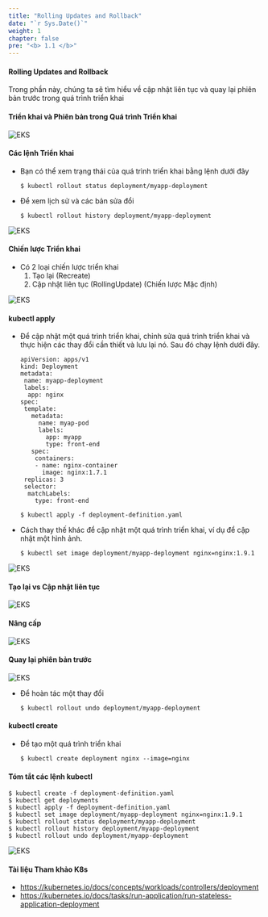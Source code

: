 ```yaml
---
title: "Rolling Updates and Rollback"
date: "`r Sys.Date()`"
weight: 1
chapter: false
pre: "<b> 1.1 </b>"
---
```


#### Rolling Updates and Rollback

Trong phần này, chúng ta sẽ tìm hiểu về cập nhật liên tục và quay lại phiên bản trước trong quá trình triển khai

#### Triển khai và Phiên bản trong Quá trình Triển khai

![EKS](/EKS-Workshop-8/images/part1/1.1/0001.png?featherlight=false&width=90pc)
  
#### Các lệnh Triển khai

- Bạn có thể xem trạng thái của quá trình triển khai bằng lệnh dưới đây
  ```
  $ kubectl rollout status deployment/myapp-deployment
  ```
- Để xem lịch sử và các bản sửa đổi
  ```
  $ kubectl rollout history deployment/myapp-deployment
  ```
 
![EKS](/EKS-Workshop-8/images/part1/1.1/0002.png?featherlight=false&width=90pc)
  
#### Chiến lược Triển khai
- Có 2 loại chiến lược triển khai
  1. Tạo lại (Recreate)
  2. Cập nhật liên tục (RollingUpdate) (Chiến lược Mặc định)
  
![EKS](/EKS-Workshop-8/images/part1/1.1/0003.png?featherlight=false&width=90pc)
  
#### kubectl apply
- Để cập nhật một quá trình triển khai, chỉnh sửa quá trình triển khai và thực hiện các thay đổi cần thiết và lưu lại nó. Sau đó chạy lệnh dưới đây.
  ```
  apiVersion: apps/v1
  kind: Deployment
  metadata:
   name: myapp-deployment
   labels:
    app: nginx
  spec:
   template:
     metadata:
       name: myap-pod
       labels:
         app: myapp
         type: front-end
     spec:
      containers:
      - name: nginx-container
        image: nginx:1.7.1
   replicas: 3
   selector:
    matchLabels:
      type: front-end       
  ```
  ```
  $ kubectl apply -f deployment-definition.yaml
  ```
- Cách thay thế khác để cập nhật một quá trình triển khai, ví dụ để cập nhật một hình ảnh.
  ```
  $ kubectl set image deployment/myapp-deployment nginx=nginx:1.9.1
  ```
![EKS](/EKS-Workshop-8/images/part1/1.1/0004.png?featherlight=false&width=90pc)
  
#### Tạo lại vs Cập nhật liên tục
  
![EKS](/EKS-Workshop-8/images/part1/1.1/0005.png?featherlight=false&width=90pc)
  
#### Nâng cấp

![EKS](/EKS-Workshop-8/images/part1/1.1/0006.png?featherlight=false&width=90pc)
  
#### Quay lại phiên bản trước
  
![EKS](/EKS-Workshop-8/images/part1/1.1/0007.png?featherlight=false&width=90pc)
  
- Để hoàn tác một thay đổi
  ```
  $ kubectl rollout undo deployment/myapp-deployment
  ```
  
#### kubectl create
- Để tạo một quá trình triển khai
  ```
  $ kubectl create deployment nginx --image=nginx
  ```
#### Tóm tắt các lệnh kubectl
```
$ kubectl create -f deployment-definition.yaml
$ kubectl get deployments
$ kubectl apply -f deployment-definition.yaml
$ kubectl set image deployment/myapp-deployment nginx=nginx:1.9.1
$ kubectl rollout status deployment/myapp-deployment
$ kubectl rollout history deployment/myapp-deployment
$ kubectl rollout undo deployment/myapp-deployment
```

![EKS](/EKS-Workshop-8/images/part1/1.1/0008.png?featherlight=false&width=90pc)
 
#### Tài liệu Tham khảo K8s
- https://kubernetes.io/docs/concepts/workloads/controllers/deployment
- https://kubernetes.io/docs/tasks/run-application/run-stateless-application-deployment